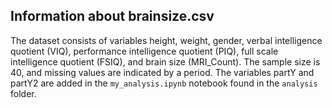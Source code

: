 ## Information about brainsize.csv

The dataset consists of variables height, weight, gender, verbal intelligence quotient (VIQ), performance intelligence quotient (PIQ), full scale intelligence quotient (FSIQ), and brain size (MRI_Count). The sample size is 40, and missing values are indicated by a period. The variables partY and partY2 are added in the ```my_analysis.ipynb``` notebook found in the ```analysis``` folder.
